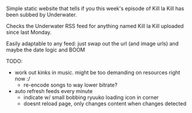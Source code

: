 Simple static website that tells if you this week's episode of Kill la Kill has been subbed by Underwater.

Checks the Underwater RSS feed for anything named Kill la Kill uploaded since last Monday.

Easily adaptable to any feed: just swap out the url (and image urls) and maybe the date logic and BOOM

TODO:

- work out kinks in music. might be too demanding on resources right now :/
  - re-encode songs to way lower bitrate?
- auto refresh feeds every minute
  - indicate w/ small bobbing ryuuko loading icon in corner
  - doesnt reload page, only changes content when changes detected
